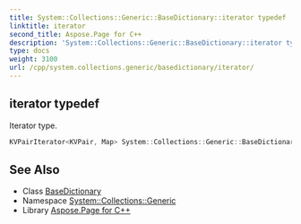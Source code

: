 ```yaml
---
title: System::Collections::Generic::BaseDictionary::iterator typedef
linktitle: iterator
second_title: Aspose.Page for C++
description: 'System::Collections::Generic::BaseDictionary::iterator typedef. Iterator type in C++.'
type: docs
weight: 3100
url: /cpp/system.collections.generic/basedictionary/iterator/
---
```

## iterator typedef


Iterator type.

```cpp
KVPairIterator<KVPair, Map> System::Collections::Generic::BaseDictionary< Map >::iterator
```

## See Also

* Class [BaseDictionary](../)
* Namespace [System::Collections::Generic](../../)
* Library [Aspose.Page for C++](../../../)
